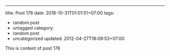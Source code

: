 ---
title: Post 178
date: 2018-10-31T01:01:51+07:00
tags:
  - random post
  - untagged
category:
  - random post
  - uncategorized
updated: 2012-04-27T18:09:53+07:00

This is content of post 178